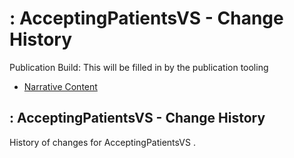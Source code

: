 # : AcceptingPatientsVS - Change History

Publication Build: This will be filled in by the publication tooling

* [Narrative Content](ValueSet-AcceptingPatientsVS.html)

## : AcceptingPatientsVS - Change History

History of changes for AcceptingPatientsVS .